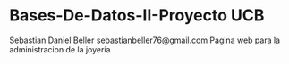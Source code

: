 # Bases-De-Datos-II-Proyecto UCB
Sebastian Daniel Beller 
sebastianbeller76@gmail.com
Pagina web para la administracion de la joyeria

